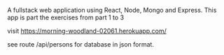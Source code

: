 A fullstack web application using React, Node, Mongo and Express.
This app is part the exercises from part 1 to 3

visit https://morning-woodland-02061.herokuapp.com/

see route /api/persons for database in json format.
